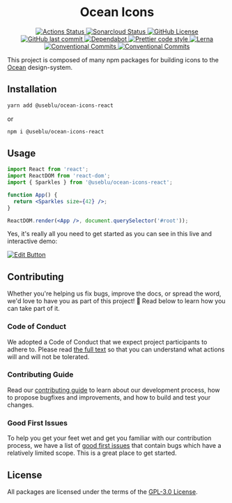 <h1 align="center">Ocean Icons</h1>

<p align="center">
  <a href="https://github.com/Pagnet/ocean-icons/actions">
    <img alt="Actions Status" src="https://github.com/Pagnet/ocean-icons/workflows/CI/badge.svg">
  </a>
  <a href="https://sonarcloud.io/dashboard?id=Pagnet_ocean-icons">
    <img alt="Sonarcloud Status" src="https://sonarcloud.io/api/project_badges/measure?project=Pagnet_ocean-icons&metric=alert_status">
  </a>
  <a href="https://github.com/Pagnet/ocean-icons/blob/master/LICENSE">
    <img alt="GitHub License" src="https://img.shields.io/github/license/Pagnet/ocean-icons">
  </a>
  <a href="https://github.com/Pagnet/ocean-icons/graphs/commit-activity">
    <img alt="GitHub last commit" src="https://img.shields.io/github/last-commit/Pagnet/ocean-icons">
  </a>
  <a href="https://github.com/Pagnet/ocean-icons/network/updates">
    <img alt="Dependabot" src="https://img.shields.io/badge/Dependabot-enabled-brightgreen">
  </a>
  <a href="https://github.com/prettier/prettier">
    <img alt="Prettier code style" src="https://img.shields.io/badge/code_style-prettier-ff69b4.svg">
  </a>
  <a href="https://lerna.js.org/">
    <img alt="Lerna" src="https://img.shields.io/badge/maintained%20with-lerna-cc00ff.svg">
  </a>
  <a href="https://conventionalcommits.org">
    <img alt="Conventional Commits" src="https://img.shields.io/badge/Conventional%20Commits-1.0.0-yellow.svg">
  </a>
  <a href="http://makeapullrequest.com">
    <img alt="Conventional Commits" src="https://img.shields.io/badge/PRs-welcome-brightgreen.svg">
  </a>
</p>

This project is composed of many npm packages for building icons to the [Ocean](https://zeroheight.com/9c9b2b3aa/p/257272-ocean-ds/t/968532) design-system.

## Installation

```sh
yarn add @useblu/ocean-icons-react
```

or

```sh
npm i @useblu/ocean-icons-react
```

## Usage

```jsx
import React from 'react';
import ReactDOM from 'react-dom';
import { Sparkles } from '@useblu/ocean-icons-react';

function App() {
  return <Sparkles size={42} />;
}

ReactDOM.render(<App />, document.querySelector('#root'));
```

Yes, it's really all you need to get started as you can see in this live and interactive demo:

[![Edit Button](https://codesandbox.io/static/img/play-codesandbox.svg)](https://codesandbox.io/s/ocean-icons-ilimo)

## Contributing

Whether you're helping us fix bugs, improve the docs, or spread the word, we'd love to have you as part of this project! :blue_heart: Read below to learn how you can take part of it.

### Code of Conduct

We adopted a Code of Conduct that we expect project participants to adhere to. Please read [the full text](.github/CODE_OF_CONDUCT.md) so that you can understand what actions will and will not be tolerated.

### Contributing Guide

Read our [contributing guide](.github/CONTRIBUTING.md) to learn about our development process, how to propose bugfixes and improvements, and how to build and test your changes.

### Good First Issues

To help you get your feet wet and get you familiar with our contribution process, we have a list of [good first issues](https://github.com/Pagnet/ocean-icons/labels/good%20first%20issue) that contain bugs which have a relatively limited scope. This is a great place to get started.

## License

All packages are licensed under the terms of the [GPL-3.0 License](LICENSE).
